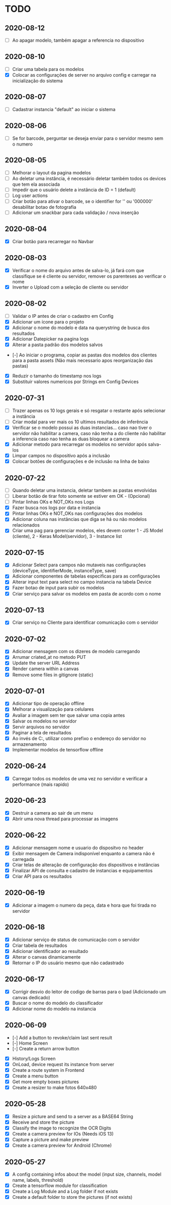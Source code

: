 # TODO

## 2020-08-12

- [ ] Ao apagar modelo, também apagar a referencia no dispositivo

## 2020-08-10

- [ ] Criar uma tabela para os modelos
- [x] Colocar as configurações de server no arquivo config e carregar na inicialização do sistema

## 2020-08-07

- [ ] Cadastrar instancia "default" ao iniciar o sistema

## 2020-08-06

- [ ] Se for barcode, perguntar se deseja enviar para o servidor mesmo sem o numero

## 2020-08-05

- [ ] Melhorar o layout da pagina modelos
- [ ] Ao deletar uma instância, é necessário deletar também todos os devices que tem ela associada
- [ ] Impedir que o usuário delete a instância de ID = 1 (default)
- [ ] Log user actions
- [ ] Criar botão para ativar o barcode, se o identifier for '' ou '000000' desabilitar botao de fotografia
- [ ] Adicionar um snackbar para cada validação / nova inserção

## 2020-08-04

- [x] Criar botão para recarregar no Navbar

## 2020-08-03

- [x] Verificar o nome do arquivo antes de salva-lo, já fará com que classifique se é cliente ou servidor, remover os parenteses ao verificar o nome
- [x] Inverter o Upload com a seleção de cliente ou servidor

## 2020-08-02

- [ ] Validar o IP antes de criar o cadastro em Config
- [x] Adicionar um ícone para o projeto
- [x] Adicionar o nome do modelo e data na querystring de busca dos resultados
- [x] Adicionar Datepicker na pagina logs
- [x] Alterar a pasta padrão dos modelos salvos
- [-] Ao iniciar o programa, copiar as pastas dos modelos dos clientes para a pasta assets (Não mais necessario apos reorganização das pastas)
- [x] Reduzir o tamanho do timestamp nos logs
- [x] Substituir valores numericos por Strings em Config Devices

## 2020-07-31

- [ ] Trazer apenas os 10 logs gerais e só resgatar o restante após selecionar a instância
- [ ] Criar modal para ver mais os 10 ultimos resultados de inferência
- [x] Verificar se o modelo possui as duas instancias... caso nao tiver o servidor não habilitar a camera, caso não tenha a do cliente não habilitar a inferencia caso nao tenha as duas bloquear a camera
- [x] Adicionar metodo para recarregar os modelos no servidor após salva-los
- [x] Limpar campos no dispositivo após a inclusão
- [x] Colocar botões de configurações e de inclusão na linha de baixo

## 2020-07-22

- [ ] Quando deletar uma instancia, deletar tambem as pastas envolvidas
- [ ] Liberar botão de tirar foto somente se estiver em OK - (Opcional)
- [ ] Pintar linhas OKs e NOT_OKs nos Logs
- [x] Fazer busca nos logs por data e instancia
- [x] Pintar linhas OKs e NOT_OKs nas configurações dos modelos
- [x] Adicionar coluna nas instâncias que diga se há ou não modelos relacionados
- [x] Criar uma pag para gerenciar modelos, eles devem conter 1 - JS Model (cliente), 2 - Keras Model(servidor), 3 - Instance list

## 2020-07-15

- [x] Adicionar Select para campos não mutaveis nas configurações (deviceType, identifierMode, instanceType, save)
- [x] Adicionar componentes de tabelas especificas para as configurações
- [x] Alterar input text para select no campo instancia na tabela Device
- [x] Fazer botao de input para subir os modelos
- [x] Criar serviço para salvar os modelos em pasta de acordo com o nome

## 2020-07-13

- [x] Criar serviço no Cliente para identificar comunicação com o servidor

## 2020-07-02

- [x] Adicionar mensagem com os dizeres de modelo carregando
- [x] Arrumar criated_at no metodo PUT
- [x] Update the server URL Address
- [x] Render camera within a canvas
- [x] Remove some files in gitignore (static)

## 2020-07-01

- [x] Adicionar tipo de operação offline
- [x] Melhorar a visualização para celulares
- [x] Avaliar a imagem sem ter que salvar uma copia antes
- [x] Salvar os modelos no servidor
- [x] Servir arquivos no servidor
- [x] Paginar a tela de resultados
- [x] Ao invés de C:\, utilizar como prefixo o endereço do servidor no armazenamento
- [x] Implementar modelos de tensorflow offline

## 2020-06-24

- [x] Carregar todos os modelos de uma vez no servidor e verificar a performance (mais rapido)

## 2020-06-23

- [x] Destruir a camera ao sair de um menu
- [x] Abrir uma nova thread para processar as imagens

## 2020-06-22

- [x] Adicionar mensagem nome e usuario do dispositvo no header
- [x] Exibir mensagem de Camera indisponível enquanto a camera não é carregada
- [x] Criar telas de alteração de configuração dos dispositivos e instâncias
- [x] Finalizar API de consulta e cadastro de instancias e equipamentos
- [x] Criar API para os resultados

## 2020-06-19

- [x] Adicionar a imagem o numero da peça, data e hora que foi tirada no servidor

## 2020-06-18

- [x] Adicionar serviço de status de comunicação com o servidor
- [x] Criar tabela de resultados
- [x] Adicionar identificador ao resultado
- [x] Alterar o canvas dinamicamente
- [x] Retornar o IP do usuário mesmo que não cadastrado

## 2020-06-17

- [x] Corrigir desvio do leitor de codigo de barras para o Ipad (Adicionado um canvas dedicado)
- [x] Buscar o nome do modelo do classificador
- [x] Adicionar nome do modelo na instancia

## 2020-06-09

- [-] Add a button to revoke/claim last sent result
- [-] Home Screen
- [-] Create a return arrow button
- [x] History/Logs Screen
- [x] OnLoad, device request its instance from server
- [x] Create a route system in Frontend
- [x] Create a menu button
- [x] Get more empty boxes pictures
- [x] Create a resizer to make fotos 640x480

## 2020-05-28

- [x] Resize a picture and send to a server as a BASE64 String
- [x] Receive and store the picture
- [x] Classify the image to recognize the OCR Digits
- [x] Create a camera preview for IOs (Needs iOS 13)
- [x] Capture a picture and make preview
- [x] Create a camera preview for Android (Chrome)

## 2020-05-27

- [x] A config containing infos about the model (input size, channels, model name, labels, threshold)
- [x] Create a tensorflow module for classification
- [x] Create a Log Module and a Log folder if not exists
- [x] Create a default folder to store the pictures (if not exists)
